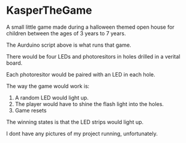 # KasperTheGame
A small little game made during a halloween themed open house for children between the ages of 3 years to 7 years.

The Aurduino script above is what runs that game. 

There would be four LEDs and photoresitors in holes drilled in a verital board.

Each photoresitor would be paired with an LED in each hole.

The way the game would work is:
1. A random LED would light up.
2. The player would have to shine the flash light into the holes.
3. Game resets

The winning states is that the LED strips would light up.

I dont have any pictures of my project running, unfortunately.

